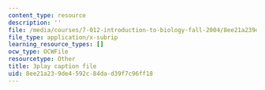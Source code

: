 ```yaml
---
content_type: resource
description: ''
file: /media/courses/7-012-introduction-to-biology-fall-2004/8ee21a239de4592c84dad39f7c96ff18_zrBZjcsQ_BQ.vtt
file_type: application/x-subrip
learning_resource_types: []
ocw_type: OCWFile
resourcetype: Other
title: 3play caption file
uid: 8ee21a23-9de4-592c-84da-d39f7c96ff18
---
```

